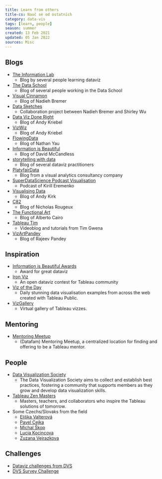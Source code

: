 ```yaml
---
title: Learn from others
title-cs: Nauč se od ostatních
category: data-vis
tags: [learn, people]
season: summer
created: 13 Feb 2021
updated: 05 Jan 2022
sources: Misc
---
```


## Blogs
* [The Information Lab](https://www.theinformationlab.co.uk/)
  * Blog by several people learning dataviz
* [The Data School](https://www.thedataschool.co.uk/blog/)
  * Blog of several people working in the Data School
* [Visual Cinnamon](https://www.visualcinnamon.com/)
  * Blog of Nadieh Bremer
* [Data Sketches](http://www.datasketch.es/)
  * Collaboration project between Nadieh Bremer and Shirley Wu
* [Data Viz Done Right](http://www.datavizdoneright.com/)
  * Blog of Andy Kriebel
* [VizWiz](https://www.vizwiz.com/)
  * Blog of Andy Kriebel
* [FlowingData](https://flowingdata.com/)
  * Blog of Nathan Yau
* [Information is Beautiful](https://informationisbeautiful.net/)
  * Blog of David McCandless
* [storytelling with data](http://www.storytellingwithdata.com/blog)
  * Blog of several dataviz practitioners
* [PlatyfairData](https://playfairdata.com/blog/)
	* Blog from a visual analytics consultancy company
* [SuperDataScience Podcast Visualisation](https://www.superdatascience.com/podcast)
  * Podcast of Kirill Eremenko 
* [Visualising Data](http://www.visualisingdata.com/blog/)
  * Blog of Andy Kirk
* [C82](https://www.c82.net/)
  * Blog of Nicholas Rougeux
* [The Functional Art](http://www.thefunctionalart.com/)
  * Blog of Alberto Cairo
* [Tableau Tim](https://www.tableautim.com/)
  * Videoblog and tutorials from Tim Gwena
* [VizArtPandey](https://vizartpandey.com/category/tableau/)
  * Blog of Rajeev Pandey

## Inspiration
* [Information is Beautiful Awards](https://www.informationisbeautifulawards.com/showcase?page=1&type=awards)
	* Award for great dataviz
* [Iron Viz](https://www.tableau.com/community/iron-viz)
	* An open dataviz contest for Tableau community
* [Viz of the Day](https://public.tableau.com/s/gallery)
	* Daily stunning data visualisation examples from across the web created with Tableau Public.
* [VizGallery](https://vizgallery.tableaupublic.com/)
	* Virtual gallery of Tableau vizzes.

## Mentoring
* [Mentoring Meetup](http://www.mentoringmeetup.com/)
	* (Datafam) Mentoring Meetup, a centralized location for finding and offering to be a Tableau mentor.

## People
* [Data Visualization Society](https://www.datavisualizationsociety.com/)
	* The Data Visualization Society aims to collect and establish best practices, fostering a community that supports members as they grow and develop data visualization skills.
* [Tableau Zen Masters](https://www.tableau.com/zen-masters)
	* Masters, teachers, and collaborators who inspire the Tableau solutions of tomorrow.
* Some Czechs/Slovaks from the field
	* [Eliška Valterová](https://www.linkedin.com/in/eliskavalterova/)
	* [Pavel Cejka](https://www.linkedin.com/in/pavelcejka/)
	* [Michal Škop](https://github.com/michalskop)
	* [Lucia Kocincova](http://lucyia.com/)
	* [Zuzana Vejrazkova](https://www.linkedin.com/in/zuzanavejrazkova)

## Challenges
* [Dataviz challenges from DVS](https://docs.google.com/spreadsheets/d/1PDsC10-NRVLC5pxZaJ1JO_NzYxVmB7Bx7RPoYPT1h_8/edit#gid=649830353)
* [DVS Survey Challenge](https://www.datavisualizationsociety.com/2020-survey-challenge)
